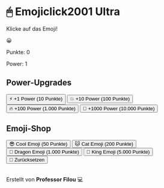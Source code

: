 <!DOCTYPE html>
<html lang="de">
<head>
  <meta charset="UTF-8" />
  <meta name="viewport" content="width=device-width, initial-scale=1" />
  <title>🖱 Emojiclick2001 Ultra</title>
  <link rel="stylesheet" href="style.css" />
</head>
<body>
  <h1>🖱 Emojiclick2001 Ultra</h1>
  <p>Klicke auf das Emoji!</p>
  <div id="emoji">😀</div>
  <p>Punkte: <span id="score">0</span></p>
  <p>Power: <span id="power">1</span></p>

  <div class="upgrades">
    <h2>Power-Upgrades</h2>
    <button onclick="buyUpgrade(10, 1)">⚡ +1 Power (10 Punkte)</button>
    <button onclick="buyUpgrade(100, 10)">💥 +10 Power (100 Punkte)</button>
    <button onclick="buyUpgrade(1000, 100)">🔥 +100 Power (1.000 Punkte)</button>
    <button onclick="buyUpgrade(10000, 1000)">🌋 +1000 Power (10.000 Punkte)</button>
  </div>

  <div class="emoji-shop">
    <h2>Emoji-Shop</h2>
    <button onclick="changeEmoji('😎', 50)">😎 Cool Emoji (50 Punkte)</button>
    <button onclick="changeEmoji('🐱', 200)">🐱 Cat Emoji (200 Punkte)</button>
    <button onclick="changeEmoji('🐉', 1000)">🐉 Dragon Emoji (1.000 Punkte)</button>
    <button onclick="changeEmoji('👑', 5000)">👑 King Emoji (5.000 Punkte)</button>
  </div>

  <div id="event-message"></div>
  <button onclick="resetGame()">🔁 Zurücksetzen</button>

  <footer style="margin-top:2rem; font-size:0.9rem;">
    Erstellt von <strong>Professor Filou</strong> 💻
  </footer>

  <script src="game.js"></script>
</body>
</html>
